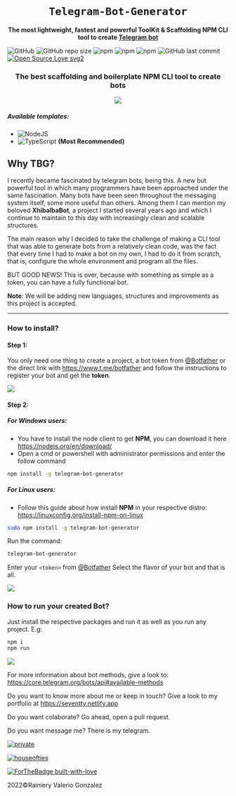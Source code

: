 <div align="center">
  <h1><code>Telegram-Bot-Generator</code></h1>
  <p>
    <strong>
	The most lightweight, fastest and powerful ToolKit & Scaffolding NPM CLI tool to create
    <a href="https://core.telegram.org/bots">Telegram bot</a></strong>
  </p>
</div>

![GitHub](https://img.shields.io/github/license/houseofties/telegram-bot-generator)  ![GitHub repo size](https://img.shields.io/github/repo-size/houseofties/telegram-bot-generator) ![npm](https://img.shields.io/npm/dt/telegram-bot-generator) ![npm](https://img.shields.io/npm/dw/telegram-bot-generator) ![npm](https://img.shields.io/npm/v/telegram-bot-generator) ![GitHub last commit](https://img.shields.io/github/last-commit/houseofties/telegram-bot-generator)
[![Open Source Love svg2](https://badges.frapsoft.com/os/v2/open-source.svg?v=103)](https://github.com/houseofties/)

<div align="center">
<h3>
	The best scaffolding and boilerplate NPM CLI tool to create bots
</h3>
<img src="https://imgur.com/V9aCT4o.png">
</div>

##### Available templates:
- ![NodeJS](https://img.shields.io/badge/node.js-6DA55F?style=for-the-badge&logo=node.js&logoColor=white)
- ![TypeScript](https://img.shields.io/badge/typescript-%23007ACC.svg?style=for-the-badge&logo=typescript&logoColor=white) **(Most Recommended)**

## Why TBG?
I recently became fascinated by telegram bots, being this. A new but powerful tool in which many programmers have been approached under the same fascination. Many bots have been seen throughout the messaging system itself, some more useful than others. Among them I can mention my beloved **XhibalbaBot**, a project I started several years ago and which I continue to maintain to this day with increasingly clean and scalable structures.

The main reason why I decided to take the challenge of making a CLI tool that was able to generate bots from a relatively clean code, was the fact that every time I had to make a bot on my own, I had to do it from scratch, that is, configure the whole environment and program all the files.

BUT GOOD NEWS! This is over, because with something as simple as a token, you can have a fully functional bot.

**Note**: We will be adding new languages, structures and improvements as this project is accepted.

---

### How to install?
#### Step 1:
You only need one thing to create a project, a bot token from [@Botfather](http://t.me/botfather "botfather") or the direct link with https://www.t.me/botfather and follow the instructions to register your bot and get the **token**.

![](https://imgur.com/lXtrmyq.gif)

#### Step 2:
##### For Windows users:
- You have to install the node client to get **NPM**, you can download it here https://nodejs.org/en/download/
- Open a cmd or powershell with administrator permissions and enter the follow command
``` sh
npm install -g telegram-bot-generator
``` 
##### For Linux users:
- Follow this guide about how install **NPM** in your respective distro: https://linuxconfig.org/install-npm-on-linux
``` sh
sudo npm install -g telegram-bot-generator
```

Run the command:
``` sh
telegram-bot-generator
```
Enter your `<token>` from [@Botfather](http://t.me/botfather "botfather")
Select the flavor of your bot and that is all.

![](https://imgur.com/NABK9nh.gif)

### How to run your created Bot?
Just install the respective packages and run it as well as you run any project.
E.g: 
``` sh
npm i
npm run
```
![](https://imgur.com/MhgtCek.gif)

For more information about bot methods, give a look to: https://core.telegram.org/bots/api#available-methods

Do you want to know more about me or keep in touch? Give a look to my portfolio at https://seventty.netlify.app

Do you want colaborate? Go ahead, open a pull request.

Do you want message me? There is my telegram.

[![private](https://img.shields.io/badge/Telegram-direct-2CA5E0?style=for-the-badge&logo=telegram&logoColor=white)](https://t.me/zeroseventty/)

[![houseofties](https://img.shields.io/badge/Telegram-group-2CA5E0?style=for-the-badge&logo=telegram&logoColor=white)](https://t.me/zeroseventty/)

[![ForTheBadge built-with-love](http://ForTheBadge.com/images/badges/built-with-love.svg)](https://GitHub.com/seventty/)

2022&copy;Rainiery Valerio Gonzalez
